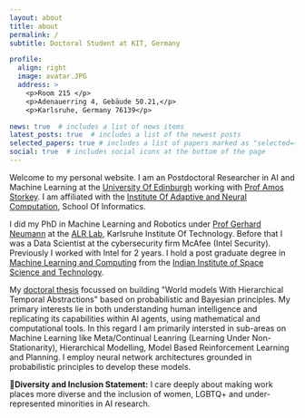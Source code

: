 ```yaml
---
layout: about
title: about
permalink: /
subtitle: Doctoral Student at KIT, Germany

profile:
  align: right
  image: avatar.JPG
  address: >
    <p>Room 215 </p>
    <p>Adenauerring 4, Gebäude 50.21,</p>
    <p>Karlsruhe, Germany 76139</p>

news: true  # includes a list of news items
latest_posts: true  # includes a list of the newest posts
selected_papers: true # includes a list of papers marked as "selected={true}"
social: true  # includes social icons at the bottom of the page
---
```


Welcome to my personal website. I am an Postdoctoral Researcher in AI and Machine Learning at the [University Of Edinburgh](https://en.wikipedia.org/wiki/University_of_Edinburgh) working with [Prof Amos Storkey](https://homepages.inf.ed.ac.uk/amos/). I am affiliated with the [Institute Of Adaptive and Neural Computation](https://www.research.ed.ac.uk/en/organisations/institute-for-adaptive-and-neural-computation), School Of Informatics. 

I did my PhD in Machine Learning and Robotics under [Prof Gerhard Neumann](https://alr.anthropomatik.kit.edu/21_65.php) at the [ALR Lab](https://alr.anthropomatik.kit.edu/index.php), Karlsruhe Institute Of Technology. Before that I was a Data Scientist at the cybersecurity firm McAfee (Intel Security). Previously I worked with Intel for 2 years. I hold a post graduate degree in [Machine Learning and Computing](https://www.iist.ac.in/departments/mathematics-academics) from the [Indian Institute of Space Science and Technology](https://www.iist.ac.in/).

My [doctoral thesis](https://arxiv.org/abs/2404.16078) focussed on building "World models With Hierarchical Temporal Abstractions" based on probabilistic and Bayesian principles. My primary interests lie in both understanding human intelligence and replicating its capabilities within AI agents, using mathematical and computational tools. In this regard I am primarily intersted in sub-areas on Machine Learning like Meta/Continual Leanring (Learning Under Non-Stationarity), Hierarchical Modelling, Model Based Reinforcement Learning and Planning. I employ neural network architectures grounded in probabilistic principles to develop these models.

**🌈Diversity and Inclusion Statement:** I care deeply about making work places more diverse and the inclusion of women, LGBTQ+ and under-represented minorities in AI research. 


